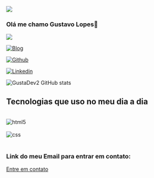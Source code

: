 
<img src="https://i.pinimg.com/originals/1e/31/3a/1e313a58c726ed08e116c1607dfe3875.gif">

### Olá me chamo Gustavo Lopes🫰

<img src="https://i.pinimg.com/originals/87/e7/23/87e723530fa958f8151c33380debf9ed.gif">


[![Blog](https://img.shields.io/website-up-down-green-red/http/monip.org.svg)](https://GustaDev2.com)

[![Github](https://img.shields.io/badge/GitHub-100000?style=for-the-badge&logo=github&logoColor=white)](https://github.com/GustaDev2)

[![Linkedin](https://img.shields.io/badge/LinkedIn-0077B5?style=for-the-badge&logo=linkedin&logoColor=white)](https://www.linkedin.com/in/gustavo-lopes-1694b1255/)


![GustaDev2 GitHub stats](https://github-readme-stats.vercel.app/api?username=GustaDev2&show_icons=true&theme=dracula)

## Tecnologias que uso no meu dia a dia

<div style="display: inline_block"><br/>
<img aling="center" alt="html5" src="https://img.shields.io/badge/HTML5-E34F26?style=for-the-badge&logo=html5&logoColor=white" />
</div>

<div style="display: inline_block"><br/>
<img aling="center" alt="css" src="https://img.shields.io/badge/CSS3-1572B6?style=for-the-badge&logo=css3&logoColor=white" />
</div><br/>


### Link do meu Email para entrar em contato:
<a href="mailto:gustavo.373950@gmail.com">Entre em contato</a> 





